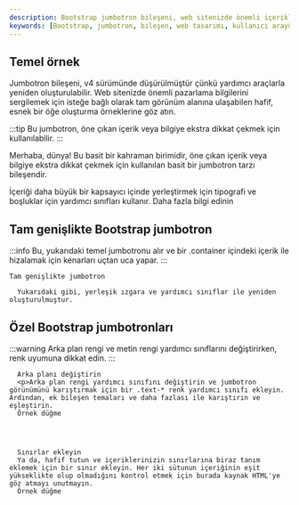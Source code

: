 ```yaml
---
description: Bootstrap jumbotron bileşeni, web sitenizde önemli içerikleri sergilemek için esnek bir alan sunar. Bu belge, temel örnekler, tam genişlikte uygulamalar ve özel jumbotron tasarımları ile kullanımı hakkında bilgi sağlar.
keywords: [Bootstrap, jumbotron, bileşen, web tasarımı, kullanıcı arayüzü]
---
```


## Temel örnek

Jumbotron bileşeni, v4 sürümünde düşürülmüştür çünkü yardımcı araçlarla yeniden oluşturulabilir. Web sitenizde önemli pazarlama bilgilerini sergilemek için isteğe bağlı olarak tam görünüm alanına ulaşabilen hafif, esnek bir öğe oluşturma örneklerine göz atın.

:::tip
Bu jumbotron, öne çıkan içerik veya bilgiye ekstra dikkat çekmek için kullanılabilir.
:::

  Merhaba, dünya!
  Bu basit bir kahraman birimidir, öne çıkan içerik veya bilgiye ekstra dikkat çekmek için kullanılan basit bir jumbotron tarzı bileşendir.
  
  İçeriği daha büyük bir kapsayıcı içinde yerleştirmek için tipografi ve boşluklar için yardımcı sınıfları kullanır.
  Daha fazla bilgi edinin

## Tam genişlikte Bootstrap jumbotron

:::info
Bu, yukarıdaki temel jumbotronu alır ve bir .container içindeki içerik ile hizalamak için kenarları uçtan uca yapar.
:::

  
    Tam genişlikte jumbotron
    
      Yukarıdaki gibi, yerleşik ızgara ve yardımcı sınıflar ile yeniden oluşturulmuştur.
    
  

## Özel Bootstrap jumbotronları

:::warning
Arka plan rengi ve metin rengi yardımcı sınıflarını değiştirirken, renk uyumuna dikkat edin.
:::

  
    
      Arka planı değiştirin
      <p>Arka plan rengi yardımcı sınıfını değiştirin ve jumbotron görünümünü karıştırmak için bir .text-* renk yardımcı sınıfı ekleyin. Ardından, ek bileşen temaları ve daha fazlası ile karıştırın ve eşleştirin.
      Örnek düğme
    
  
  
    
      Sınırlar ekleyin
      Ya da, hafif tutun ve içeriklerinizin sınırlarına biraz tanım eklemek için bir sınır ekleyin. Her iki sütunun içeriğinin eşit yükseklikte olup olmadığını kontrol etmek için burada kaynak HTML'ye göz atmayı unutmayın.
      Örnek düğme
    
  

